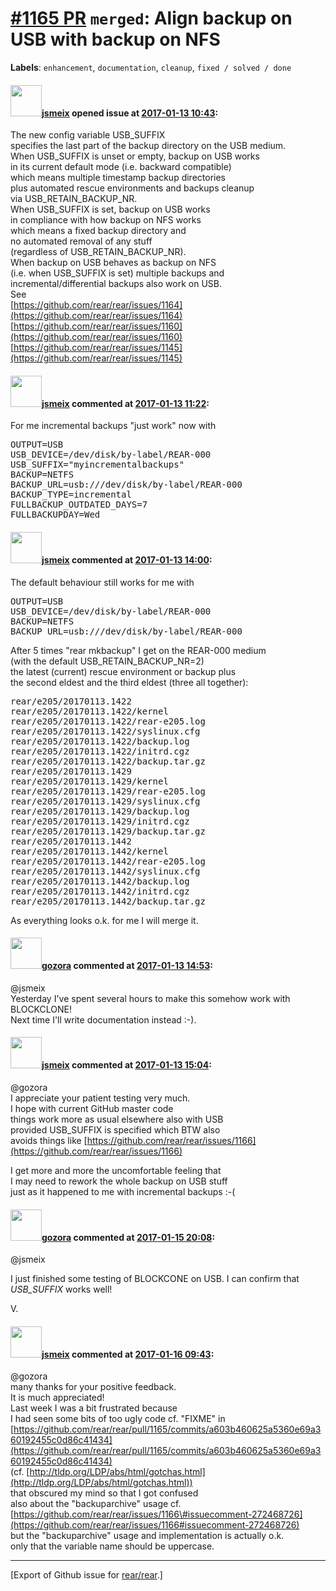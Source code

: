 [\#1165 PR](https://github.com/rear/rear/pull/1165) `merged`: Align backup on USB with backup on NFS
====================================================================================================

**Labels**: `enhancement`, `documentation`, `cleanup`,
`fixed / solved / done`

#### <img src="https://avatars.githubusercontent.com/u/1788608?u=925fc54e2ce01551392622446ece427f51e2f0ce&v=4" width="50">[jsmeix](https://github.com/jsmeix) opened issue at [2017-01-13 10:43](https://github.com/rear/rear/pull/1165):

The new config variable USB\_SUFFIX  
specifies the last part of the backup directory on the USB medium.  
When USB\_SUFFIX is unset or empty, backup on USB works  
in its current default mode (i.e. backward compatible)  
which means multiple timestamp backup directories  
plus automated rescue environments and backups cleanup  
via USB\_RETAIN\_BACKUP\_NR.  
When USB\_SUFFIX is set, backup on USB works  
in compliance with how backup on NFS works  
which means a fixed backup directory and  
no automated removal of any stuff  
(regardless of USB\_RETAIN\_BACKUP\_NR).  
When backup on USB behaves as backup on NFS  
(i.e. when USB\_SUFFIX is set) multiple backups and  
incremental/differential backups also work on USB.  
See  
[https://github.com/rear/rear/issues/1164](https://github.com/rear/rear/issues/1164)  
[https://github.com/rear/rear/issues/1160](https://github.com/rear/rear/issues/1160)  
[https://github.com/rear/rear/issues/1145](https://github.com/rear/rear/issues/1145)

#### <img src="https://avatars.githubusercontent.com/u/1788608?u=925fc54e2ce01551392622446ece427f51e2f0ce&v=4" width="50">[jsmeix](https://github.com/jsmeix) commented at [2017-01-13 11:22](https://github.com/rear/rear/pull/1165#issuecomment-272421145):

For me incremental backups "just work" now with

<pre>
OUTPUT=USB
USB_DEVICE=/dev/disk/by-label/REAR-000
USB_SUFFIX="myincrementalbackups"
BACKUP=NETFS
BACKUP_URL=usb:///dev/disk/by-label/REAR-000
BACKUP_TYPE=incremental
FULLBACKUP_OUTDATED_DAYS=7
FULLBACKUPDAY=Wed
</pre>

#### <img src="https://avatars.githubusercontent.com/u/1788608?u=925fc54e2ce01551392622446ece427f51e2f0ce&v=4" width="50">[jsmeix](https://github.com/jsmeix) commented at [2017-01-13 14:00](https://github.com/rear/rear/pull/1165#issuecomment-272449196):

The default behaviour still works for me with

<pre>
OUTPUT=USB
USB_DEVICE=/dev/disk/by-label/REAR-000
BACKUP=NETFS
BACKUP_URL=usb:///dev/disk/by-label/REAR-000
</pre>

After 5 times "rear mkbackup" I get on the REAR-000 medium  
(with the default USB\_RETAIN\_BACKUP\_NR=2)  
the latest (current) rescue environment or backup plus  
the second eldest and the third eldest (three all together):

<pre>
rear/e205/20170113.1422
rear/e205/20170113.1422/kernel
rear/e205/20170113.1422/rear-e205.log
rear/e205/20170113.1422/syslinux.cfg
rear/e205/20170113.1422/backup.log
rear/e205/20170113.1422/initrd.cgz
rear/e205/20170113.1422/backup.tar.gz
rear/e205/20170113.1429
rear/e205/20170113.1429/kernel
rear/e205/20170113.1429/rear-e205.log
rear/e205/20170113.1429/syslinux.cfg
rear/e205/20170113.1429/backup.log
rear/e205/20170113.1429/initrd.cgz
rear/e205/20170113.1429/backup.tar.gz
rear/e205/20170113.1442
rear/e205/20170113.1442/kernel
rear/e205/20170113.1442/rear-e205.log
rear/e205/20170113.1442/syslinux.cfg
rear/e205/20170113.1442/backup.log
rear/e205/20170113.1442/initrd.cgz
rear/e205/20170113.1442/backup.tar.gz
</pre>

As everything looks o.k. for me I will merge it.

#### <img src="https://avatars.githubusercontent.com/u/12116358?u=1c5ba9dcee5ca3082f03029a7fbe647efd30eb49&v=4" width="50">[gozora](https://github.com/gozora) commented at [2017-01-13 14:53](https://github.com/rear/rear/pull/1165#issuecomment-272461336):

@jsmeix  
Yesterday I've spent several hours to make this somehow work with
BLOCKCLONE!  
Next time I'll write documentation instead :-).

#### <img src="https://avatars.githubusercontent.com/u/1788608?u=925fc54e2ce01551392622446ece427f51e2f0ce&v=4" width="50">[jsmeix](https://github.com/jsmeix) commented at [2017-01-13 15:04](https://github.com/rear/rear/pull/1165#issuecomment-272464048):

@gozora  
I appreciate your patient testing very much.  
I hope with current GitHub master code  
things work more as usual elsewhere also with USB  
provided USB\_SUFFIX is specified which BTW also  
avoids things like
[https://github.com/rear/rear/issues/1166](https://github.com/rear/rear/issues/1166)

I get more and more the uncomfortable feeling that  
I may need to rework the whole backup on USB stuff  
just as it happened to me with incremental backups :-(

#### <img src="https://avatars.githubusercontent.com/u/12116358?u=1c5ba9dcee5ca3082f03029a7fbe647efd30eb49&v=4" width="50">[gozora](https://github.com/gozora) commented at [2017-01-15 20:08](https://github.com/rear/rear/pull/1165#issuecomment-272720001):

@jsmeix

I just finished some testing of BLOCKCONE on USB. I can confirm that
*USB\_SUFFIX* works well!

V.

#### <img src="https://avatars.githubusercontent.com/u/1788608?u=925fc54e2ce01551392622446ece427f51e2f0ce&v=4" width="50">[jsmeix](https://github.com/jsmeix) commented at [2017-01-16 09:43](https://github.com/rear/rear/pull/1165#issuecomment-272814988):

@gozora  
many thanks for your positive feedback.  
It is much appreciated!  
Last week I was a bit frustrated because  
I had seen some bits of too ugly code cf. "FIXME" in  
[https://github.com/rear/rear/pull/1165/commits/a603b460625a5360e69a360192455c0d86c41434](https://github.com/rear/rear/pull/1165/commits/a603b460625a5360e69a360192455c0d86c41434)  
(cf.
[http://tldp.org/LDP/abs/html/gotchas.html](http://tldp.org/LDP/abs/html/gotchas.html))  
that obscured my mind so that I got confused  
also about the "backuparchive" usage cf.  
[https://github.com/rear/rear/issues/1166\#issuecomment-272468726](https://github.com/rear/rear/issues/1166#issuecomment-272468726)  
but the "backuparchive" usage and implementation is actually o.k.  
only that the variable name should be uppercase.

------------------------------------------------------------------------

\[Export of Github issue for
[rear/rear](https://github.com/rear/rear).\]
